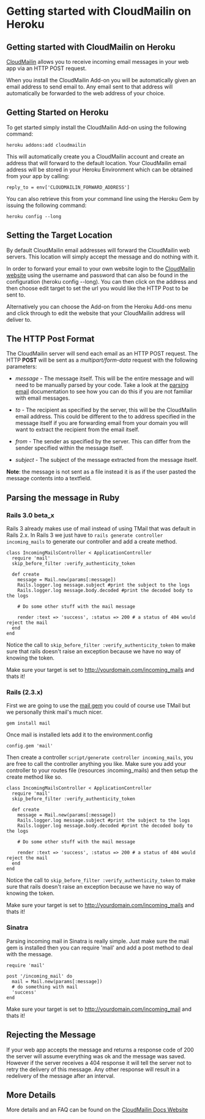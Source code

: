 # Getting started with CloudMailin on Heroku
## Getting started with CloudMailin on Heroku

[CloudMailin](http://cloudmailin.com) allows you to receive incoming email messages in your web app via an HTTP POST request.

When you install the CloudMailin Add-on you will be automatically given an email address to send email to. Any email sent to that address will automatically be forwarded to the web address of your choice.

## Getting Started on Heroku
To get started simply install the CloudMailin Add-on using the following command:

    heroku addons:add cloudmailin
    
This will automatically create you a CloudMailin account and create an address that will forward to the default location. Your CloudMailin email address will be stored in your Heroku Environment which can be obtained from your app by calling:

    reply_to = env['CLOUDMAILIN_FORWARD_ADDRESS']

You can also retrieve this from your command line using the Heroku Gem by issuing the following command:

    heroku config --long

## Setting the Target Location
By default CloudMailin email addresses will forward the CloudMailin web servers. This location will simply accept the message and do nothing with it.

In order to forward your email to your own website login to the [CloudMailin website](http://cloudmailin.com) using the username and password that can also be found in the configuration (heroku config --long). You can then click on the address and then choose edit target to set the url you would like the HTTP Post to be sent to.

Alternatively you can choose the Add-on from the Heroku Add-ons menu and click through to edit the website that your CloudMailin address will deliver to.

## The HTTP Post Format
The CloudMailin server will send each email as an HTTP POST request. The HTTP **POST** will be sent as a _multipart/form-data_ request with the following parameters:

* _message_ - The message itself. This will be the entire message and will need to be manually parsed by your code. Take a look at the [parsing email](parsing_email) documentation to see how you can do this if you are not familiar with email messages.

* _to_ - The recipient as specified by the server, this will be the CloudMailin email address. This could be different to the to address specified in the message itself if you are forwarding email from your domain you will want to extract the recipient from the email itself.

* _from_ - The sender as specified by the server. This can differ from the sender specified within the message itself.

* _subject_ - The subject of the message extracted from the message itself.

**Note**: the message is not sent as a file instead it is as if the user pasted the message contents into a textfield.

## Parsing the message in Ruby
### Rails 3.0 beta_x
Rails 3 already makes use of mail instead of using TMail that was default in Rails 2.x. In Rails 3 we just have to `rails generate controller incoming_mails` to generate our controller and add a create method.

    class IncomingMailsController < ApplicationController    
      require 'mail'
      skip_before_filter :verify_authenticity_token
  
      def create
        message = Mail.new(params[:message])
        Rails.logger.log message.subject #print the subject to the logs
        Rails.logger.log message.body.decoded #print the decoded body to the logs
    
        # Do some other stuff with the mail message
    
        render :text => 'success', :status => 200 # a status of 404 would reject the mail
      end
    end

Notice the call to `skip_before_filter :verify_authenticity_token` to make sure that rails doesn't raise an exception because we have no way of knowing the token.

Make sure your target is set to http://yourdomain.com/incoming_mails and thats it!

### Rails (2.3.x)
First we are going to use the [mail gem](http://github.com/mikel/mail/) you could of course use TMail but we personally think mail's much nicer.

    gem install mail

Once mail is installed lets add it to the environment.config

    config.gem 'mail'

Then create a controller `script/generate controller incoming_mails`, you are free to call the controller anything you like. Make sure you add your controller to your routes file (resources :incoming_mails) and then setup the create method like so.

    class IncomingMailsController < ApplicationController    
      require 'mail'
      skip_before_filter :verify_authenticity_token
      
      def create
        message = Mail.new(params[:message])
        Rails.logger.log message.subject #print the subject to the logs
        Rails.logger.log message.body.decoded #print the decoded body to the logs
        
        # Do some other stuff with the mail message
        
        render :text => 'success', :status => 200 # a status of 404 would reject the mail
      end
    end

Notice the call to `skip_before_filter :verify_authenticity_token` to make sure that rails doesn't raise an exception because we have no way of knowing the token.

Make sure your target is set to http://yourdomain.com/incoming_mails and thats it!


### Sinatra
Parsing incoming mail in Sinatra is really simple. Just make sure the mail gem is installed then you can require 'mail' and add a post method to deal with the message.

    require 'mail'

    post '/incoming_mail' do
      mail = Mail.new(params[:message])
      # do something with mail
      'success'
    end

Make sure your target is set to http://yourdomain.com/incoming_mail and thats it!

## Rejecting the Message
If your web app accepts the message and returns a response code of 200 the server will assume everything was ok and the message was saved. However if the server receives a 404 response it will tell the server not to retry the delivery of this message. Any other response will result in a redelivery of the message after an interval.

## More Details
More details and an FAQ can be found on the [CloudMailin Docs Website](http://docs.cloudmailin.com)